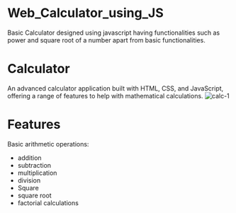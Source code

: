 # Web_Calculator_using_JS
Basic Calculator designed using javascript having functionalities such as power and square root of a number apart from basic functionalities.
# Calculator

An advanced calculator application built with HTML, CSS, and JavaScript, offering a range of features to help with mathematical calculations.
![calc-1](https://github.com/mohammadrameez/Web-Calculator_using_JS/assets/144389509/aa4a4901-06b8-4ec7-9e70-622a43ac7385)

# Features
 
Basic arithmetic operations:
- addition
- subtraction
- multiplication
- division
- Square
- square root 
- factorial calculations
